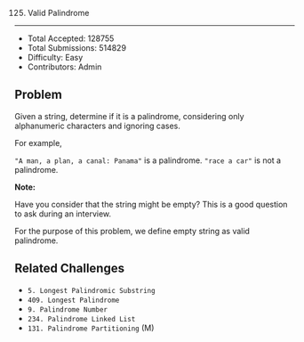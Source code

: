 125. Valid Palindrome
---

- Total Accepted: 128755
- Total Submissions: 514829
- Difficulty: Easy
- Contributors: Admin


Problem
---
Given a string, determine if it is a palindrome, considering only alphanumeric characters and ignoring cases.

For example,

`"A man, a plan, a canal: Panama"` is a palindrome.
`"race a car"` is not a palindrome.

**Note:**

Have you consider that the string might be empty? This is a good question to ask during an interview.

For the purpose of this problem, we define empty string as valid palindrome.


Related Challenges
---
- `5. Longest Palindromic Substring`
- `409. Longest Palindrome`
- `9. Palindrome Number`
- `234. Palindrome Linked List`
- `131. Palindrome Partitioning` (M)

